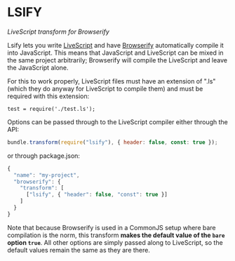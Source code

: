 LSIFY
=====
*LiveScript transform for Browserify*

Lsify lets you write [LiveScript][livescript] and have [Browserify][browserify] 
automatically compile it into JavaScript. This means that JavaScript and 
LiveScript can be mixed in the same project arbitrarily; Browserify will 
compile the LiveScript and leave the JavaScript alone.

For this to work properly, LiveScript files must have an extension of ".ls"
(which they do anyway for LiveScript to compile them) and must be required
with this extension:

```javajcript
test = require('./test.ls');
```

Options can be passed through to the LiveScript compiler either through the
API:

```javascript
bundle.transform(require("lsify"), { header: false, const: true });
```

or through package.json:

```javascript
{
  "name": "my-project",
  "browserify": {
    "transform": [
      ["lsify", { "header": false, "const": true }]
    ]   
  }
}
```

Note that because Browserify is used in a CommonJS setup where bare
compilation is the norm, this transform **makes the default value of the `bare`
option `true`**. All other options are simply passed along to LiveScript, so
the default values remain the same as they are there.

[livescript]: http://livescript.net/
[browserify]: http://browserify.org/
